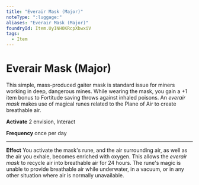 ```yaml
---
title: "Everair Mask (Major)"
noteType: ":luggage:"
aliases: "Everair Mask (Major)"
foundryId: Item.UyINHOKRcpXbwxiV
tags:
  - Item
---
```


# Everair Mask (Major)

This simple, mass-produced gaiter mask is standard issue for miners working in deep, dangerous mines. While wearing the mask, you gain a +1 item bonus to Fortitude saving throws against inhaled poisons. An _everair mask_ makes use of magical runes related to the Plane of Air to create breathable air.

**Activate** 2 envision, Interact

**Frequency** once per day

* * *

**Effect** You activate the mask's rune, and the air surrounding air, as well as the air you exhale, becomes enriched with oxygen. This allows the _everair mask_ to recycle air into breathable air for 24 hours. The rune's magic is unable to provide breathable air while underwater, in a vacuum, or in any other situation where air is normally unavailable.
